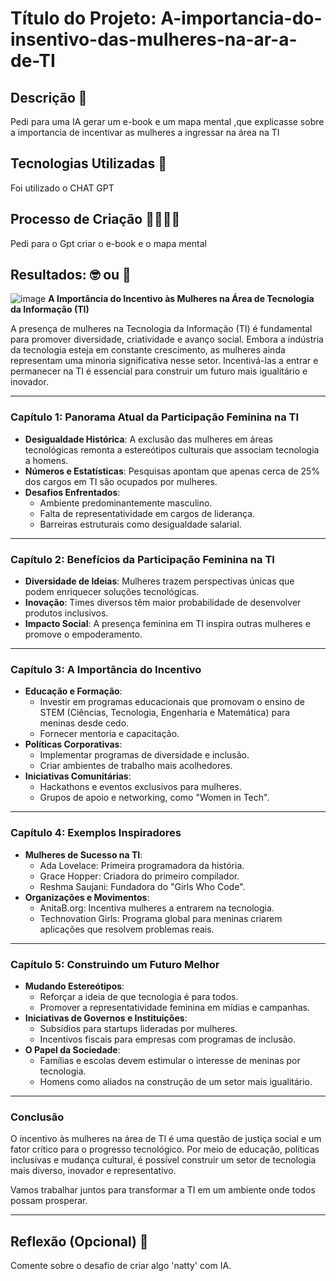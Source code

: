 # Título do Projeto:  A-importancia-do-insentivo-das-mulheres-na-ar-a-de-TI

## Descrição 📖
Pedi para uma IA gerar um e-book e um mapa mental ,que explicasse sobre a importancia de incentivar as mulheres a ingressar na área na TI
## Tecnologias Utilizadas 🚀
Foi utilizado o CHAT GPT
## Processo de Criação 👨‍💻👩‍💻
Pedi para o Gpt criar o e-book e o mapa mental 
## Resultados: 🤓 ou 🤖
![image](https://github.com/user-attachments/assets/9de884f6-0919-4abb-8219-ef1dc9311843)
**A Importância do Incentivo às Mulheres na Área de Tecnologia da Informação (TI)**

A presença de mulheres na Tecnologia da Informação (TI) é fundamental para promover diversidade, criatividade e avanço social. Embora a indústria da tecnologia esteja em constante crescimento, as mulheres ainda representam uma minoria significativa nesse setor. Incentivá-las a entrar e permanecer na TI é essencial para construir um futuro mais igualitário e inovador.

---

### **Capítulo 1: Panorama Atual da Participação Feminina na TI**
- **Desigualdade Histórica**: A exclusão das mulheres em áreas tecnológicas remonta a estereótipos culturais que associam tecnologia a homens.
- **Números e Estatísticas**: Pesquisas apontam que apenas cerca de 25% dos cargos em TI são ocupados por mulheres.
- **Desafios Enfrentados**:
  - Ambiente predominantemente masculino.
  - Falta de representatividade em cargos de liderança.
  - Barreiras estruturais como desigualdade salarial.

---

### **Capítulo 2: Benefícios da Participação Feminina na TI**
- **Diversidade de Ideias**: Mulheres trazem perspectivas únicas que podem enriquecer soluções tecnológicas.
- **Inovação**: Times diversos têm maior probabilidade de desenvolver produtos inclusivos.
- **Impacto Social**: A presença feminina em TI inspira outras mulheres e promove o empoderamento.

---

### **Capítulo 3: A Importância do Incentivo**
- **Educação e Formação**:
  - Investir em programas educacionais que promovam o ensino de STEM (Ciências, Tecnologia, Engenharia e Matemática) para meninas desde cedo.
  - Fornecer mentoria e capacitação.
- **Políticas Corporativas**:
  - Implementar programas de diversidade e inclusão.
  - Criar ambientes de trabalho mais acolhedores.
- **Iniciativas Comunitárias**:
  - Hackathons e eventos exclusivos para mulheres.
  - Grupos de apoio e networking, como "Women in Tech".

---

### **Capítulo 4: Exemplos Inspiradores**
- **Mulheres de Sucesso na TI**:
  - Ada Lovelace: Primeira programadora da história.
  - Grace Hopper: Criadora do primeiro compilador.
  - Reshma Saujani: Fundadora do "Girls Who Code".
- **Organizações e Movimentos**:
  - AnitaB.org: Incentiva mulheres a entrarem na tecnologia.
  - Technovation Girls: Programa global para meninas criarem aplicações que resolvem problemas reais.

---

### **Capítulo 5: Construindo um Futuro Melhor**
- **Mudando Estereótipos**:
  - Reforçar a ideia de que tecnologia é para todos.
  - Promover a representatividade feminina em mídias e campanhas.
- **Iniciativas de Governos e Instituições**:
  - Subsídios para startups lideradas por mulheres.
  - Incentivos fiscais para empresas com programas de inclusão.
- **O Papel da Sociedade**:
  - Famílias e escolas devem estimular o interesse de meninas por tecnologia.
  - Homens como aliados na construção de um setor mais igualitário.

---

### **Conclusão**
O incentivo às mulheres na área de TI é uma questão de justiça social e um fator crítico para o progresso tecnológico. Por meio de educação, políticas inclusivas e mudança cultural, é possível construir um setor de tecnologia mais diverso, inovador e representativo.

Vamos trabalhar juntos para transformar a TI em um ambiente onde todos possam prosperar.

---


## Reflexão (Opcional) 🤔
Comente sobre o desafio de criar algo 'natty' com IA.
